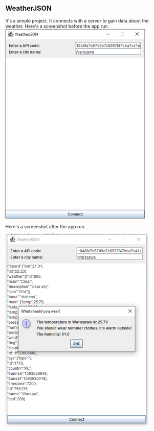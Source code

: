 ## WeatherJSON ##

It's a simple project. It connects with a server to gain data about the weather.
Here's a screenshot before the app run.
![Before using](/img/file.PNG)

Here's a screenshot after the app run.

![After using](img/file2.PNG)


